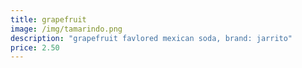 ```yaml
---
title: grapefruit
image: /img/tamarindo.png
description: "grapefruit favlored mexican soda, brand: jarrito"
price: 2.50
---
```

